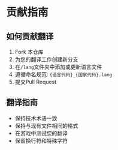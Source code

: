 # 贡献指南

## 如何贡献翻译

1. Fork 本仓库
2. 为您的翻译工作创建新分支
3. 在`/lang`文件夹中添加或更新语言文件
4. 遵循命名规范: `{语言代码}_{国家代码}.lang`
5. 提交Pull Request

## 翻译指南

- 保持技术术语一致
- 保持与现有文件相同的格式
- 在游戏中测试您的翻译
- 保留换行符和特殊字符
